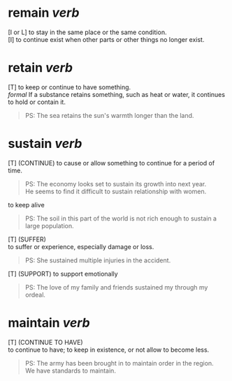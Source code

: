# remain  _verb_  
\[I or L] to stay in the same place or the same condition.  
\[I] to continue exist when other parts or other things no longer exist.  

# retain _verb_  
\[T] to keep or continue to have something.  
_formal_ If a substance retains something, such as heat or water, it continues to hold or contain it.  
> PS: The sea retains the sun's warmth longer than the land.  

# sustain _verb_  
\[T] (CONTINUE) to cause or allow something to continue for a period of time.  
> PS: The economy looks set to sustain its growth into next year.  
> He seems to find it difficult to sustain relationship with women.  

to keep alive  
> PS: The soil in this part of the world is not rich enough to sustain a large population.  

\[T] (SUFFER)  
to suffer or experience, especially damage or loss.
> PS: She sustained multiple injuries in the accident.  

\[T] (SUPPORT) to support emotionally  
> PS: The love of my family and friends sustained my through my ordeal.  

# maintain _verb_  
\[T] (CONTINUE TO HAVE)  
to continue to have; to keep in existence, or not allow to become less.  
> PS: The army has been brought in to maintain order in the region.  
> We have standards to maintain.
